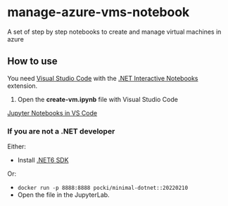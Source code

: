 # manage-azure-vms-notebook
A set of step by step notebooks to create and manage virtual machines in azure

## How to use
You need [Visual Studio Code](https://code.visualstudio.com/) with the [.NET Interactive Notebooks](https://marketplace.visualstudio.com/items?itemName=ms-dotnettools.dotnet-interactive-vscode) extension.

1. Open the **create-vm.ipynb** file with Visual Studio Code

[Jupyter Notebooks in VS Code](https://code.visualstudio.com/docs/datascience/jupyter-notebooks)

### If you are not a .NET developer
Either:
- Install [.NET6 SDK](https://dotnet.microsoft.com/en-us/download/dotnet/6.0)

Or:
- `docker run -p 8888:8888 pocki/minimal-dotnet::20220210`
- Open the file in the JupyterLab.